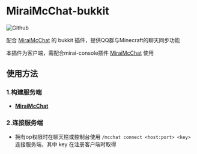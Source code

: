# MiraiMcChat-bukkit
![Github](https://img.shields.io/badge/Author-Prasyb-blue)  

配合 [MiraiMcChat](https://github.com/Prasyb/miraimcchat) 的 bukkit 插件，提供QQ群与Minecraft的聊天同步功能

本插件为客户端，需配合mirai-console插件 [MiraiMcChat](https://github.com/Prasyb/miraimcchat) 使用

## 使用方法

### 1.构建服务端

- **[MiraiMcChat](https://github.com/Prasyb/miraimcchat)**

### 2.连接服务端

- 拥有op权限时在聊天栏或控制台使用 `/mcchat connect <host:port> <key>` 连接服务端，其中 key 在注册客户端时取得

